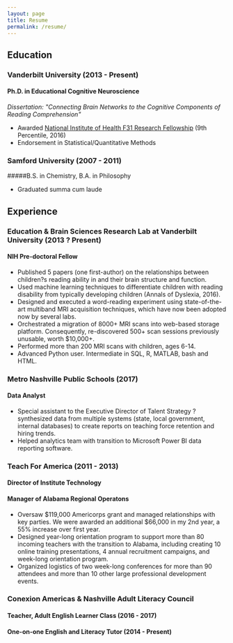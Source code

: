 ```yaml
---
layout: page
title: Resume
permalink: /resume/
---
```


## Education
### Vanderbilt University (2013 - Present)
#### Ph.D. in Educational Cognitive Neuroscience
*Dissertation: "Connecting Brain Networks to the Cognitive Components of Reading Comprehension"* 
- Awarded [National Institute of Health F31 Research Fellowship](https://projectreporter.nih.gov/project_info_description.cfm?aid=9328269&icde=35806628) (9th Percentile, 2016)
- Endorsement in Statistical/Quantitative Methods

### Samford University (2007 - 2011) 
#####B.S. in Chemistry, B.A. in Philosophy
- Graduated summa cum laude

## Experience
### Education & Brain Sciences Research Lab at Vanderbilt University (2013 ? Present)
#### NIH Pre-doctoral Fellow
- Published 5 papers (one first-author) on the relationships between children?s reading ability in and their brain structure and function. 
- Used machine learning techniques to differentiate children with reading disability from typically developing children (Annals of Dyslexia, 2016).
- Designed and executed a word-reading experiment using state-of-the-art multiband MRI acquisition techniques, which have now been adopted now by several labs.
- Orchestrated a migration of 8000+ MRI scans into web-based storage platform. Consequently, re-discovered 500+ scan sessions previously unusable, worth $10,000+.
- Performed more than 200 MRI scans with children, ages 6-14.
- Advanced Python user. Intermediate in SQL, R, MATLAB, bash and HTML.

### Metro Nashville Public Schools (2017)
#### Data Analyst
- Special assistant to the Executive Director of Talent Strategy ? synthesized data from multiple systems (state, local government, internal databases) to create reports on teaching force retention and hiring trends. 
- Helped analytics team with transition to Microsoft Power BI data reporting software.

### Teach For America (2011 - 2013)
#### Director of Institute Technology
#### Manager of Alabama Regional Operatons
- Oversaw $119,000 Americorps grant and managed relationships with key parties. We were awarded an additional $66,000 in my 2nd year, a 55% increase over first year.
- Designed year-long orientation program to support more than 80 incoming teachers with the transition to Alabama, including creating 10 online training presentations, 4 annual recruitment campaigns, and week-long orientation program.
- Organized logistics of two week-long conferences for more than 90 attendees and more than 10 other large professional development events.

### Conexion Americas & Nashville Adult Literacy Council		
#### Teacher, Adult English Learner Class (2016 - 2017)
#### One-on-one English and Literacy Tutor (2014 - Present)
